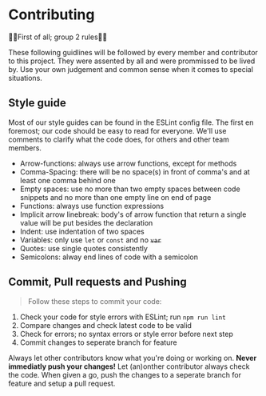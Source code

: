# Contributing
🥳🥳First of all; group 2 rules🥳🥳

These following guidlines will be followed by every member and contributor to this project. They were assented by all and were prommissed to be lived by. Use your own judgement and common sense when it comes to special situations.

## Style guide
Most of our style guides can be found in the ESLint config file. The first en foremost; our code should be easy to read for everyone. We'll use comments to clarify what the code does, for others and other team members.

* Arrow-functions: always use arrow functions, except for methods
* Comma-Spacing: there will be no space(s) in front of comma's and at least one comma behind one
* Empty spaces: use no more than two empty spaces between code snippets and no more than one empty line on end of page
* Functions: always use function expressions
* Implicit arrow linebreak: body's of arrow function that return a single value will be put besides the declaration
* Indent: use indentation of two spaces
* Variables: only use `let` or `const` and no ~~`var`~~
* Quotes: use single quotes consistently
* Semicolons: alway end lines of code with a semicolon

## Commit, Pull requests and Pushing
>Follow these steps to commit your code:
1. Check your code for style errors with ESLint; run `npm run lint`
2. Compare changes and check latest code to be valid
3. Check for errors; no syntax errors or style error before next step
4. Commit changes to seperate branch for feature

Always let other contributors know what you're doing or working on. **Never immediatly push your changes!** Let (an)onther contributor always check the code. When given a go, push the changes to a seperate branch for feature and setup a pull request.
